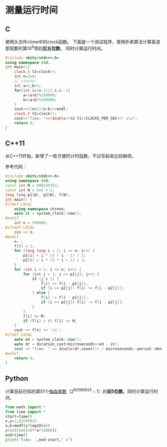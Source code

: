 # 测量运行时间
## C
使用头文件ctime中的clock函数。
下面是一个测试程序，使用朴素算法计算斐波那契数列第$10^9$项的**后五位数**。  同时计算运行时间。  

```cpp
#include <bits/stdc++.h>
using namespace std;
int main(){
	clock_t t1=clock();
	int n=1e9;
	// cin>>n;
	int a=1,b=1;
	for(int i=(n-1)/2;i;i--){
		a=(a+b)%100000;
		b=(a+b)%100000;
	}
	cout<<((n&1)?a:b)<<endl;
	clock_t t2=clock();
	cout<<"Time: "<<(double)(t2-t1)/CLOCKS_PER_SEC<<" s\n";
	return 0;
}
```

## C++11
从C++11开始，新增了一些方便的计时函数，不过写起来比较麻烦。

参考代码：

```cpp
#include <bits/stdc++.h>
using namespace std;
const int M = 998244353;
const int N = 5e5 + 5;
long long p1[N], p2[N], f[N];
int main() {
#ifdef LOCAL
    using namespace chrono;
    auto st = system_clock::now();
#endif
    int n = 500000;
#ifndef LOCAL
    cin >> n;
#endif
    n--;
    f[0] = 1;
    for (long long i = 1; i <= n; i++) {
        p1[i] = i * (3 * i - 1) / 2;
        p2[i] = i * (3 * i + 1) / 2;
    }
    for (int i = 1; i <= n; i++) {
        for (int j = 1; i >= p1[j]; j++) {
            if (j & 1) {
                f[i] += f[i - p1[j]];
                if (i >= p2[j]) f[i] += f[i - p2[j]];
            } else {
                f[i] -= f[i - p1[j]];
                if (i >= p2[j]) f[i] -= f[i - p2[j]];
            }
        }
        f[i] %= M;
        if (f[i] < 0) f[i] += M;
    }
    cout << f[n] << '\n';
#ifdef LOCAL
    auto ed = system_clock::now();
    auto dr = duration_cast<microseconds>(ed - st);
    cout << "Time: " << double(dr.count()) / microseconds::period::den << '\n';
#endif
    return 0;
}
```

## Python
计算目前已知的第51个[梅森素数](https://www.mersenne.org/)（$2^{82589933}-1$）的**前5位数**。同时计算运行时间。  

```py
from math import *
from time import *
start=time()
x,y=2,82589933
a,b=modf(y*log10(x))
print(int(10**a*10000))
end=time()
print('Time: ',end-start," s")
```

